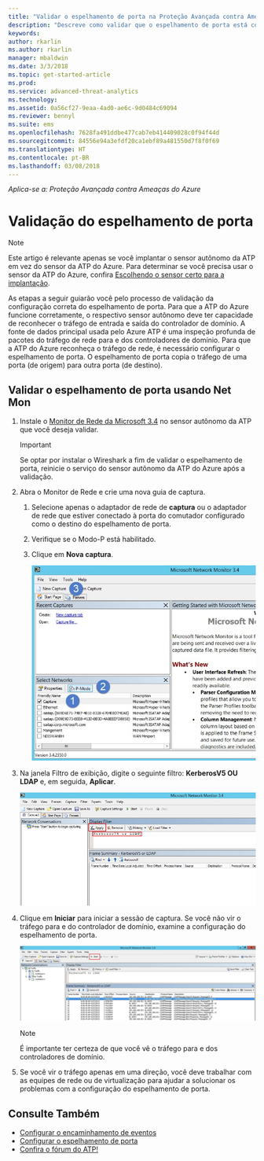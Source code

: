 ```yaml
---
title: "Validar o espelhamento de porta na Proteção Avançada contra Ameaças do Azure | Microsoft Docs"
description: "Descreve como validar que o espelhamento de porta está configurado corretamente na ATP do Azure"
keywords: 
author: rkarlin
ms.author: rkarlin
manager: mbaldwin
ms.date: 3/3/2018
ms.topic: get-started-article
ms.prod: 
ms.service: advanced-threat-analytics
ms.technology: 
ms.assetid: 0a56cf27-9eaa-4ad0-ae6c-9d0484c69094
ms.reviewer: bennyl
ms.suite: ems
ms.openlocfilehash: 7628fa491ddbe477cab7eb414409028c0f94f44d
ms.sourcegitcommit: 84556e94a3efdf20ca1ebf89a481550d7f8f0f69
ms.translationtype: HT
ms.contentlocale: pt-BR
ms.lasthandoff: 03/08/2018
---
```

*Aplica-se a: Proteção Avançada contra Ameaças do Azure*



# <a name="validate-port-mirroring"></a>Validação do espelhamento de porta
> [!NOTE] 
> Este artigo é relevante apenas se você implantar o sensor autônomo da ATP em vez do sensor da ATP do Azure. Para determinar se você precisa usar o sensor da ATP do Azure, confira [Escolhendo o sensor certo para a implantação](atp-capacity-planning#choosing-the-right-sensor-type-for-your-deployment).
 
As etapas a seguir guiarão você pelo processo de validação da configuração correta do espelhamento de porta. Para que a ATP do Azure funcione corretamente, o respectivo sensor autônomo deve ter capacidade de reconhecer o tráfego de entrada e saída do controlador de domínio. A fonte de dados principal usada pelo Azure ATP é uma inspeção profunda de pacotes do tráfego de rede para e dos controladores de domínio. Para que a ATP do Azure reconheça o tráfego de rede, é necessário configurar o espelhamento de porta. O espelhamento de porta copia o tráfego de uma porta (de origem) para outra porta (de destino).

## <a name="validate-port-mirroring-using-net-mon"></a>Validar o espelhamento de porta usando Net Mon
1.  Instale o [Monitor de Rede da Microsoft 3.4](http://www.microsoft.com/download/details.aspx?id=4865) no sensor autônomo da ATP que você deseja validar.

    > [!IMPORTANT]
    > Se optar por instalar o Wireshark a fim de validar o espelhamento de porta, reinicie o serviço do sensor autônomo da ATP do Azure após a validação.

2.  Abra o Monitor de Rede e crie uma nova guia de captura.

    1.  Selecione apenas o adaptador de rede de **captura** ou o adaptador de rede que estiver conectado à porta do comutador configurado como o destino do espelhamento de porta.

    2.  Verifique se o Modo-P está habilitado.

    3.  Clique em **Nova captura**.

        ![Criar nova imagem da guia de captura](media/atp-port-mirroring-capture.png)

3.  Na janela Filtro de exibição, digite o seguinte filtro: **KerberosV5 OU LDAP** e, em seguida, **Aplicar**.

    ![Aplicar imagem de filtro KerberosV5 ou LDAP](media/atp-port-mirroring-filter-settings.png)

4.  Clique em **Iniciar** para iniciar a sessão de captura. Se você não vir o tráfego para e do controlador de domínio, examine a configuração do espelhamento de porta.

    ![Iniciar a captura de imagem de sessão](media/atp-port-mirroring-capture-traffic.png)

    > [!NOTE]
    > É importante ter certeza de que você vê o tráfego para e dos controladores de domínio.
    

5.  Se você vir o tráfego apenas em uma direção, você deve trabalhar com as equipes de rede ou de virtualização para ajudar a solucionar os problemas com a configuração do espelhamento de porta.

## <a name="see-also"></a>Consulte Também

- [Configurar o encaminhamento de eventos](configure-event-forwarding.md)
- [Configurar o espelhamento de porta](configure-port-mirroring.md)
- [Confira o fórum do ATP!](https://aka.ms/azureatpcommunity)
